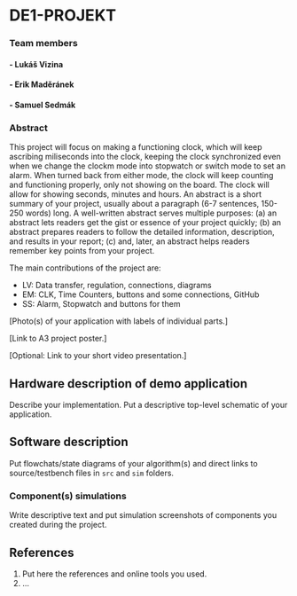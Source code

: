 # DE1-PROJEKT

### Team members

#### - Lukáš Vizina
#### - Erik Maděránek
#### - Samuel Sedmák

### Abstract

This project will focus on making a functioning clock, which will keep ascribing miliseconds into the clock, keeping the clock synchronized even when we change the clockm mode into stopwatch or switch mode to set an alarm. When turned back from either mode, the clock will keep counting and functioning properly, only not showing on the board. The clock will allow for showing seconds, minutes and hours. 
An abstract is a short summary of your project, usually about a paragraph (6-7 sentences, 150-250 words) long. A well-written abstract serves multiple purposes: (a) an abstract lets readers get the gist or essence of your project quickly; (b) an abstract prepares readers to follow the detailed information, description, and results in your report; (c) and, later, an abstract helps readers remember key points from your project.

The main contributions of the project are:

* LV: Data transfer, regulation, connections, diagrams
* EM: CLK, Time Counters, buttons and some connections, GitHub
* SS: Alarm, Stopwatch and buttons for them

[Photo(s) of your application with labels of individual parts.]

[Link to A3 project poster.]

[Optional: Link to your short video presentation.]

## Hardware description of demo application

Describe your implementation. Put a descriptive top-level schematic of your application.

## Software description

Put flowchats/state diagrams of your algorithm(s) and direct links to source/testbench files in `src` and `sim` folders.

### Component(s) simulations

Write descriptive text and put simulation screenshots of components you created during the project.

## References

1. Put here the references and online tools you used.
2. ...
